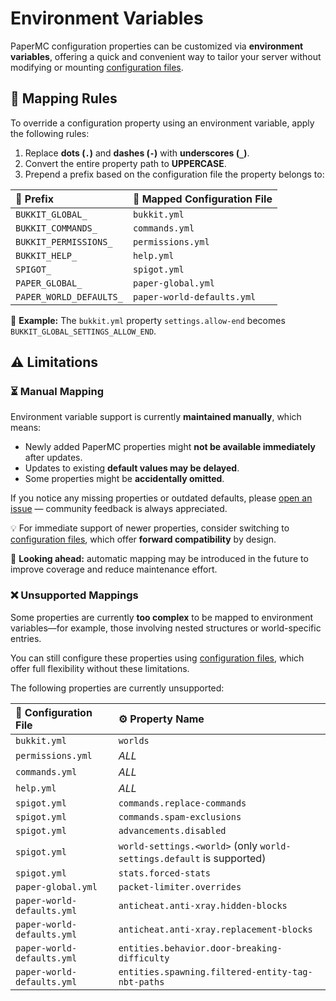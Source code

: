 # Environment Variables

PaperMC configuration properties can be customized via **environment variables**, offering a quick and convenient way to tailor your server without modifying or
mounting [configuration files](configuration_files.md).

## 🔧 Mapping Rules

To override a configuration property using an environment variable, apply the following rules:

1. Replace **dots (`.`)** and **dashes (`-`)** with **underscores (`_`)**.
2. Convert the entire property path to **UPPERCASE**.
3. Prepend a prefix based on the configuration file the property belongs to:

| 🔖 Prefix               | 📄 Mapped Configuration File |
|:------------------------|:-----------------------------|
| `BUKKIT_GLOBAL_`        | `bukkit.yml`                 |
| `BUKKIT_COMMANDS_`      | `commands.yml`               |
| `BUKKIT_PERMISSIONS_`   | `permissions.yml`            |
| `BUKKIT_HELP_`          | `help.yml`                   |
| `SPIGOT_`               | `spigot.yml`                 |
| `PAPER_GLOBAL_`         | `paper-global.yml`           |
| `PAPER_WORLD_DEFAULTS_` | `paper-world-defaults.yml`   |

🧪 **Example:** The `bukkit.yml` property `settings.allow-end` becomes `BUKKIT_GLOBAL_SETTINGS_ALLOW_END`.

## ⚠️ Limitations

### ⏳ Manual Mapping

Environment variable support is currently **maintained manually**, which means:

* Newly added PaperMC properties might **not be available immediately** after updates.
* Updates to existing **default values may be delayed**.
* Some properties might be **accidentally omitted**.

If you notice any missing properties or outdated defaults, please [open an issue](https://github.com/Djaytan/docker-papermc-server/issues) — community
feedback is always appreciated.

💡 For immediate support of newer properties, consider switching to [configuration files](configuration_files.md), which offer **forward compatibility** by
design.

🔭 **Looking ahead:** automatic mapping may be introduced in the future to improve coverage and reduce maintenance effort.

### ❌ Unsupported Mappings

Some properties are currently **too complex** to be mapped to environment variables—for example, those involving nested structures or world-specific entries.

You can still configure these properties using [configuration files](configuration_files.md), which offer full flexibility without these limitations.

The following properties are currently unsupported:

| 📄 Configuration File      | ⚙️ Property Name                                                      |
|:---------------------------|:----------------------------------------------------------------------|
| `bukkit.yml`               | `worlds`                                                              |
| `permissions.yml`          | _ALL_                                                                 |
| `commands.yml`             | _ALL_                                                                 |
| `help.yml`                 | _ALL_                                                                 |
| `spigot.yml`               | `commands.replace-commands`                                           |
| `spigot.yml`               | `commands.spam-exclusions`                                            |
| `spigot.yml`               | `advancements.disabled`                                               |
| `spigot.yml`               | `world-settings.<world>` (only `world-settings.default` is supported) |
| `spigot.yml`               | `stats.forced-stats`                                                  |
| `paper-global.yml`         | `packet-limiter.overrides`                                            |
| `paper-world-defaults.yml` | `anticheat.anti-xray.hidden-blocks`                                   |
| `paper-world-defaults.yml` | `anticheat.anti-xray.replacement-blocks`                              |
| `paper-world-defaults.yml` | `entities.behavior.door-breaking-difficulty`                          |
| `paper-world-defaults.yml` | `entities.spawning.filtered-entity-tag-nbt-paths`                     |
